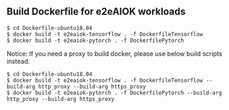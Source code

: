 ## Build Dockerfile for e2eAIOK workloads

```
$ cd Dockerfile-ubuntu18.04
$ docker build -t e2eaiok-tensorflow . -f DockerfileTensorflow
$ docker build -t e2eaiok-pytorch . -f DockerfilePytorch
```

Notice:
If you need a proxy to build docker, please use below build scripts instead.
```
$ cd Dockerfile-ubuntu18.04
$ docker build -t e2eaiok-tensorflow . -f DockerfileTensorflow --build-arg http_proxy --build-arg https_proxy
$ docker build -t e2eaiok-pytorch . -f DockerfilePytorch --build-arg http_proxy --build-arg https_proxy
```


